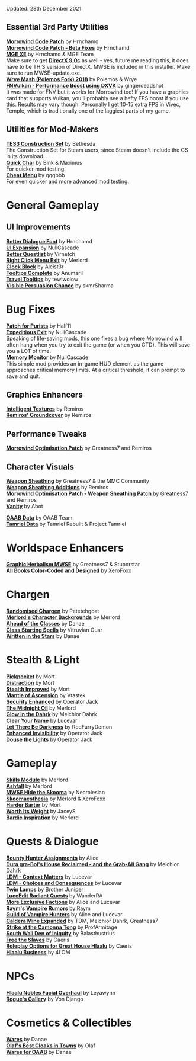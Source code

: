 Updated: 28th December 2021

## Essential 3rd Party Utilities
[**Morrowind Code Patch**](https://www.nexusmods.com/morrowind/mods/19510) by Hrnchamd  
[**Morrowind Code Patch - Beta Fixes**](https://www.nexusmods.com/morrowind/mods/26348) by Hrnchamd  
[**MGE XE**](https://www.nexusmods.com/morrowind/mods/41102) by Hrnchamd & MGE Team   
Make sure to get [**DirectX 9.0c**](https://www.microsoft.com/en-us/download/details.aspx?id=35) as well - yes, future me reading this, it does have to be THIS version of DirectX. MWSE is included in this installer. Make sure to run MWSE-update.exe.    
[**Wrye Mash (Polemos Fork) 2018**](https://www.nexusmods.com/morrowind/mods/45439) by Polemos & Wrye  
[**FNVulkan - Performance Boost using DXVK**](https://www.nexusmods.com/newvegas/mods/73800) by gingerdeadshot  
It was made for FNV but it works for Morrowind too! If you have a graphics card that supports Vulkan, you'll probably see a hefty FPS boost if you use this. Results may vary though. Personally I get 10-15 extra FPS in Vivec, Temple, which is traditionally one of the laggiest parts of my game.  

## Utilities for Mod-Makers
[**TES3 Construction Set**](https://www.nexusmods.com/morrowind/mods/42196) by Bethesda  
The Construction Set for Steam users, since Steam doesn't include the CS in its download.  
[**Quick Char**](http://mw.modhistory.com/download-44-7364) by Bink & Maximus  
For quicker mod testing.  
[**Cheat Menu**](https://www.nexusmods.com/morrowind/mods/47143) by qqqbbb  
For even quicker and more advanced mod testing.

# General Gameplay
## UI Improvements
[**Better Dialogue Font**](https://www.nexusmods.com/morrowind/mods/36873) by Hrnchamd  
[**UI Expansion**](https://www.nexusmods.com/morrowind/mods/46071) by NullCascade    
[**Better Questlist**](https://www.nexusmods.com/morrowind/mods/48272) by Virnetch  
[**Right Click Menu Exit**](https://www.nexusmods.com/morrowind/mods/48458) by Merlord  
[**Clock Block**](https://www.nexusmods.com/morrowind/mods/46292) by Aleist3r  
[**Tooltips Complete**](https://www.nexusmods.com/morrowind/mods/46842) by Anumaril  
[**Travel Tooltips**](https://www.nexusmods.com/morrowind/mods/48306) by tewlwolow  
[**Visible Persuasion Chance**](https://www.nexusmods.com/morrowind/mods/48634) by skmrSharma  

# Bug Fixes
[**Patch for Purists**](https://www.nexusmods.com/morrowind/mods/45096?) by Half11  
[**Expeditious Exit**](https://www.nexusmods.com/morrowind/mods/45634) by NullCascade  
Speaking of life-saving mods, this one fixes a bug where Morrowind will often hang when you try to exit the game (or when you CTD). This will save you a LOT of time.  
[**Memory Monitor**](https://www.nexusmods.com/morrowind/mods/45696) by NullCascade  
This simple mod provides an in-game HUD element as the game approaches critical memory limits. At a critical threshold, it can prompt to save and quit.  

## Graphics Enhancers
[**Intelligent Textures**](https://www.nexusmods.com/morrowind/mods/47469) by Remiros  
[**Remiros' Groundcover**](https://www.nexusmods.com/morrowind/mods/46733) by Remiros

## Performance Tweaks
[**Morrowind Optimisation Patch**](https://www.nexusmods.com/morrowind/mods/45384) by Greatness7 and Remiros  

## Character Visuals
[**Weapon Sheathing**](https://www.nexusmods.com/morrowind/mods/46069) by Greatness7 & the MMC Community  
[**Weapon Sheathing Additions**](https://www.nexusmods.com/morrowind/mods/49616) by Remiros  
[**Morrowind Optimisation Patch - Weapon Sheathing Patch**](https://www.nexusmods.com/morrowind/mods/45384) by Greatness7 and Remiros  
[**Vanity**](https://www.nexusmods.com/morrowind/mods/48529) by Abot  

[**OAAB Data**](https://www.nexusmods.com/morrowind/mods/49042) by OAAB Team  
[**Tamriel Data**](https://www.nexusmods.com/morrowind/mods/44537) by Tamriel Rebuilt & Project Tamriel  

# Worldspace Enhancers
[**Graphic Herbalism MWSE**](https://www.nexusmods.com/morrowind/mods/46599) by Greatness7 & Stuporstar  
[**All Books Color-Coded and Designed**](https://www.nexusmods.com/morrowind/mods/50536) by XeroFoxx  

# Chargen
[**Randomised Chargen**](https://www.nexusmods.com/morrowind/mods/46915) by Petetehgoat  
[**Merlord's Character Backgrounds**](https://www.nexusmods.com/morrowind/mods/46795) by Merlord  
[**Ahead of the Classes**](https://www.nexusmods.com/morrowind/mods/50346) by Danae  
[**Class Starting Spells**](https://www.nexusmods.com/morrowind/mods/49010) by Vitruvian Guar  
[**Written in the Stars**](https://www.nexusmods.com/morrowind/mods/50378) by Danae  

# Stealth & Light
[**Pickpocket**](https://www.nexusmods.com/morrowind/mods/47581/) by Mort  
[**Distraction**](https://www.nexusmods.com/morrowind/mods/49680) by Mort  
[**Stealth Improved**](https://www.nexusmods.com/morrowind/mods/49614) by Mort  
[**Mantle of Ascension**](https://www.nexusmods.com/morrowind/mods/49870) by Vtastek  
[**Security Enhanced**](https://www.nexusmods.com/morrowind/mods/47038) by Operator Jack  
[**The Midnight Oil**](https://www.nexusmods.com/morrowind/mods/48293) by Merlord  
[**Glow in the Dahrk**](https://www.nexusmods.com/morrowind/mods/45886/) by Melchior Dahrk  
[**Clear Your Name**](https://www.nexusmods.com/morrowind/mods/43786) by Lucevar  
[**Let There Be Darkness**](https://www.nexusmods.com/morrowind/mods/47912) by RedFurryDemon  
[**Enhanced Invisibility**](https://www.nexusmods.com/morrowind/mods/47565/) by Operator Jack  
[**Douse the Lights**](https://www.nexusmods.com/morrowind/mods/47980) by Operator Jack  

# Gameplay
[**Skills Module**](https://www.nexusmods.com/morrowind/mods/46034) by Merlord  
[**Ashfall**](https://www.nexusmods.com/morrowind/mods/49057) by Merlord  
[**MWSE Hide the Skooma**](https://www.nexusmods.com/morrowind/mods/48454) by Necrolesian  
[**Skoomaesthesia**](https://www.nexusmods.com/morrowind/mods/49920) by Merlord & XeroFoxx  
[**Harder Barter**](https://www.nexusmods.com/morrowind/mods/46188) by Mort  
[**Worth Its Weight**](https://www.nexusmods.com/morrowind/mods/48070) by JaceyS  
[**Bardic Inspiration**](https://www.nexusmods.com/morrowind/mods/45441) by Merlord  

# Quests & Dialogue  
[**Bounty Hunter Assignments**](https://www.nexusmods.com/morrowind/mods/46928) by Alice  
[**Dura gra-Bol's House Reclaimed - and the Grab-All Gang**](https://www.nexusmods.com/morrowind/mods/46772) by Melchior Dahrk  
[**LDM - Context Matters**](https://www.nexusmods.com/morrowind/mods/48273) by Lucevar  
[**LDM - Choices and Consequences**](https://github.com/Lucevar/ldm) by Lucevar  
[**Twin Lamps**](https://mw.modhistory.com/download-53-7283) by Brother Juniper  
[**LuceEdit Radiant Quests**](https://www.nexusmods.com/morrowind/mods/46451) by WanderRA  
[**More Exclusive Factions**](https://www.nexusmods.com/morrowind/mods/49618) by Alice and Lucevar  
[**Raym's Vampire Rumors**](https://www.nexusmods.com/morrowind/mods/48469) by Raym  
[**Guild of Vampire Hunters**](https://www.nexusmods.com/morrowind/mods/45832) by Alice and Lucevar  
[**Caldera Mine Expanded**](https://www.nexusmods.com/morrowind/mods/45194) by TDM, Melchior Dahrk, Greatness7  
[**Strike at the Camonna Tong**](https://www.nexusmods.com/morrowind/mods/46865) by ProfArmitage  
[**South Wall Den of Iniquity**](https://www.nexusmods.com/morrowind/mods/49950) by Balasthustrius  
[**Free the Slaves**](https://www.nexusmods.com/morrowind/mods/45191) by Caeris  
[**Roleplay Options for Great House Hlaalu**](https://www.nexusmods.com/morrowind/mods/45208) by Caeris  
[**Hlaalu Business**](https://www.nexusmods.com/morrowind/mods/39698) by 4LOM  

# NPCs
[**Hlaalu Nobles Facial Overhaul**](https://www.nexusmods.com/morrowind/mods/48916) by Leyawynn  
[**Rogue's Gallery**](https://www.nexusmods.com/morrowind/mods/49874) by Von Django  

# Cosmetics & Collectibles
[**Wares**](https://www.nexusmods.com/morrowind/mods/49205) by Danae  
[**Olaf's Best Cloaks in Towns**](https://www.nexusmods.com/morrowind/mods/49612) by Olaf  
[**Wares for OAAB**](https://www.nexusmods.com/morrowind/mods/49205?tab=files) by Danae 
